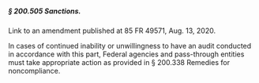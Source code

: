 ##### § 200.505 Sanctions. #####

Link to an amendment published at 85 FR 49571, Aug. 13, 2020.

In cases of continued inability or unwillingness to have an audit conducted in accordance with this part, Federal agencies and pass-through entities must take appropriate action as provided in § 200.338 Remedies for noncompliance.